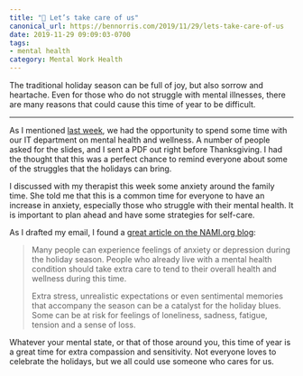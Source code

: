 ```yaml
---
title: "💮 Let’s take care of us"
canonical_url: https://bennorris.com/2019/11/29/lets-take-care-of-us
date: 2019-11-29 09:09:03-0700
tags:
- mental health
category: Mental Work Health
---
```


The traditional holiday season can be full of joy, but also sorrow and heartache. Even for those who do not struggle with mental illnesses, there are many reasons that could cause this time of year to be difficult.

***

As I mentioned [last week](https://www.bennorris.com/2019/11/21/promoting-mental-wellness), we had the opportunity to spend some time with our IT department on mental health and wellness. A number of people asked for the slides, and I sent a PDF out right before Thanksgiving. I had the thought that this was a perfect chance to remind everyone about some of the struggles that the holidays can bring.

I discussed with my therapist this week some anxiety around the family time. She told me that this is a common time for everyone to have an increase in anxiety, especially those who struggle with their mental health. It is important to plan ahead and have some strategies for self-care.

As I drafted my email, I found a [great article on the NAMI.org blog](https://www.nami.org/Blogs/NAMI-Blog/November-2015/Tips-for-Managing-the-Holiday-Blues):

> Many people can experience feelings of anxiety or depression during the holiday season. People who already live with a mental health condition should take extra care to tend to their overall health and wellness during this time. 
> 
> Extra stress, unrealistic expectations or even sentimental memories that accompany the season can be a catalyst for the holiday blues. Some can be at risk for feelings of loneliness, sadness, fatigue, tension and a sense of loss. 

Whatever your mental state, or that of those around you, this time of year is a great time for extra compassion and sensitivity. Not everyone loves to celebrate the holidays, but we all could use someone who cares for us.